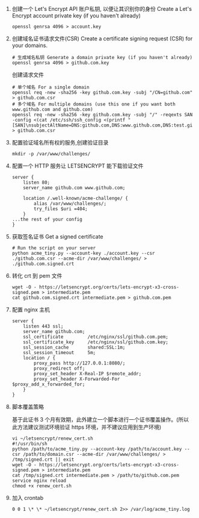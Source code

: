 1. 创建一个 Let's Encrypt API 账户私钥, 以便让其识别你的身份 Create a Let's Encrypt account private key (if you haven't already)

    ```shell
    openssl genrsa 4096 > account.key
    ```

2. 创建域名证书请求文件(CSR) Create a certificate signing request (CSR) for your domains.

    ```shell
    # 生成域名私钥 Generate a domain private key (if you haven't already)
    openssl genrsa 4096 > github.com.key
    ```

    创建请求文件

    ```shell
    # 单个域名 For a single domain
    openssl req -new -sha256 -key github.com.key -subj "/CN=github.com" > github.com.csr
    # 多个域名 For multiple domains (use this one if you want both www.github.com and github.com)
    openssl req -new -sha256 -key github.com.key -subj "/" -reqexts SAN -config <(cat /etc/ssh/ssh_config <(printf "[SAN]\nsubjectAltName=DNS:github.com,DNS:www.github.com,DNS:test.github.com")) > github.com.csr
    ```

3. 配置验证域名所有权的服务,创建验证目录

    ```shell
    mkdir -p /var/www/challenges/
    ```

4. 配置一个 HTTP 服务让 LETSENCRYPT 能下载验证文件

    ```shell
    server {
        listen 80;
        server_name github.com www.github.com;

        location /.well-known/acme-challenge/ {
            alias /var/www/challenges/;
            try_files $uri =404;
        }
    ...the rest of your config
    }
    ```

5. 获取签名证书 Get a signed certificate

    ```shell
    # Run the script on your server
    python acme_tiny.py --account-key ./account.key --csr ./github.com.csr --acme-dir /var/www/challenges/ > ./github.com.signed.crt
    ```

6. 转化 crt 到 pem 文件

    ```shell
    wget -O - https://letsencrypt.org/certs/lets-encrypt-x3-cross-signed.pem > intermediate.pem
    cat github.com.signed.crt intermediate.pem > github.com.pem
    ```

7. 配置 nginx 主机

    ```
    server {
        listen 443 ssl;
        server_name github.com;
        ssl_certificate         /etc/nginx/ssl/github.com.pem;
        ssl_certificate_key     /etc/nginx/ssl/github.com.key;
        ssl_session_cache       shared:SSL:1m;
        ssl_session_timeout     5m;
        location / {
            proxy_pass http://127.0.0.1:8080/;
            proxy_redirect off;
            proxy_set_header X-Real-IP $remote_addr;
            proxy_set_header X-Forwarded-For $proxy_add_x_forwarded_for;
        }
    }
    ```

8. 脚本覆盖策略

    基于此证书 3 个月有效期，此外建立一个脚本进行一个证书覆盖操作。(所以此方法建议测试环境验证 https 环境，并不建议应用到生产环境)

    ```shell
    vi ~/letsencrypt/renew_cert.sh
    #!/usr/bin/sh
    python /path/to/acme_tiny.py --account-key /path/to/account.key --csr /path/to/domain.csr --acme-dir /var/www/challenges/ > /tmp/signed.crt || exit
    wget -O - https://letsencrypt.org/certs/lets-encrypt-x3-cross-signed.pem > intermediate.pem
    cat /tmp/signed.crt intermediate.pem > /path/to/github.com.pem
    service nginx reload
    chmod +x renew_cert.sh
    ```

9. 加入 crontab

    ```shell
    0 0 1 \* \* ~/letsencrypt/renew_cert.sh 2>> /var/log/acme_tiny.log
    ```

